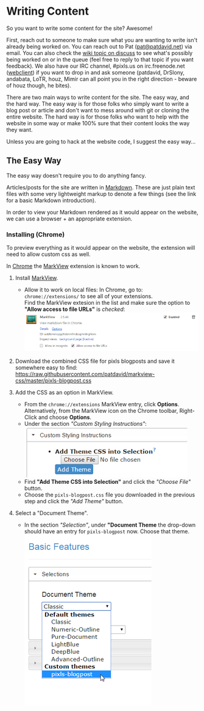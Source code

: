 
Writing Content
===============

So you want to write some content for the site?  Awesome!

First, reach out to someone to make sure what you are wanting to write isn't already being worked on.  You can reach out to Pat (pat@patdavid.net) via email.  You can also check the [wiki topic on discuss][] to see what's possibly being worked on or in the queue (feel free to reply to that topic if you want feedback).  We also have our IRC channel, #pixls.us on irc.freenode.net ([webclient][]) if you want to drop in and ask someone (patdavid, DrSlony, andabata, LoTR, houz, Mimir can all point you in the right direction - beware of houz though, he bites).

There are two main ways to write content for the site.  The easy way, and the hard way.  The easy way is for those folks who simply want to write a blog post or article and don't want to mess around with git or cloning the entire website.  The hard way is for those folks who want to help with the website in some way or make 100% sure that their content looks the way they want.

Unless you are going to hack at the website code, I suggest the easy way...



The Easy Way
------------
The easy way doesn't require you to do anything fancy.

Articles/posts for the site are written in [Markdown][].  These are just plain text files with some very lightweight markup to denote a few things (see the link for a basic Markdown introduction).

In order to view your Markdown rendered as it would appear on the website, we can use a browser + an appropriate extension.


### Installing (Chrome)
To preview everything as it would appear on the website, the extension will need to allow custom css as well.

In [Chrome][] the [MarkView][] extension is known to work.

1. Install [MarkView][].
    * Allow it to work on local files:
        In Chrome, go to: `chrome://extensions/` to see all of your extensions.  
        Find the MarkView extesion in the list and make sure the option to __"Allow access to file URLs"__ is _checked_:
        ![MarkView Extension Chrome List](src/about/meta/chrome-extensions-markview.png)

2. Download the combined CSS file for pixls blogposts and save it somewhere easy to find:  
    https://raw.githubusercontent.com/patdavid/markview-css/master/pixls-blogpost.css

3. Add the CSS as an option in MarkView.
    * From the `chrome://extensions` MarkView entry, click **Options**.  
    Alternatively, from the MarkView icon on the Chrome toolbar, Right-Click and choose **Options**.
    * Under the section _"Custom Styling Instructions"_:  
    ![MarkView Custom Styling](src/about/meta/add-theme.png)
    * Find **"Add Theme CSS into Selection"** and click the _"Choose File"_ button.
    * Choose the `pixls-blogpost.css` file you downloaded in the previous step and click the _"Add Theme"_ button.

4. Select a "Document Theme".
    * In the section _"Selection"_, under **"Document Theme** the drop-down should have an entry for `pixls-blogpost` now.  Choose that theme.  
    ![MarkView Choose Theme](src/about/meta/choose-theme.png)




[webclient]: http://webchat.freenode.net/?channels=%23pixls.us&uio=MTY9dHJ1ZSYyPXRydWUmOT10cnVl02
[wiki topic on discuss]: https://discuss.pixls.us/t/new-upcoming-pixls-us-posts-wiki/1393
[Markdown]: https://daringfireball.net/projects/markdown/basics
[Chrome]: https://www.google.com/chrome/browser/desktop/
[MarkView]: https://chrome.google.com/webstore/detail/markview/iaddkimmopgchbbnmfmdcophmlnghkim
